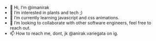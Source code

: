 - 👋 Hi, I’m @imanirak
- 👀 I’m interested in plants and tech ;)
- 🌱 I’m currently learning javascript and css animations.
- 💞️ I’m looking to collaborate with other software engineers, feel free to reach out.
- 📫 How to reach me, dont, jk @anirak.variegata on ig.

<!---
imanirak/imanirak is a ✨ special ✨ repository because its `README.md` (this file) appears on your GitHub profile.
You can click the Preview link to take a look at your changes.
--->
